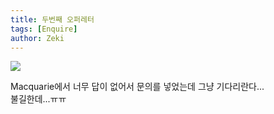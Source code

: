 ```yaml
---
title: 두번째 오퍼레터
tags: [Enquire]
author: Zeki
---
```


![](/auslife/assets/images/blog/Macquarie_Pending.png)
   
Macquarie에서 너무 답이 없어서 문의를 넣었는데 그냥 기다리란다...   
불길한데...ㅠㅠ   
